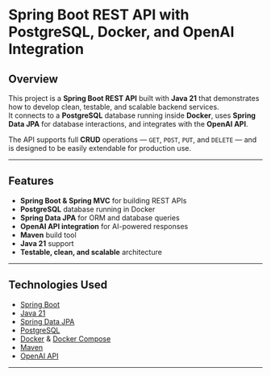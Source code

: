 # Spring Boot REST API with PostgreSQL, Docker, and OpenAI Integration

## Overview
This project is a **Spring Boot REST API** built with **Java 21** that demonstrates how to develop clean, testable, and scalable backend services.  
It connects to a **PostgreSQL** database running inside **Docker**, uses **Spring Data JPA** for database interactions, and integrates with the **OpenAI API**.

The API supports full **CRUD** operations — `GET`, `POST`, `PUT`, and `DELETE` — and is designed to be easily extendable for production use.

---

## Features
- **Spring Boot & Spring MVC** for building REST APIs
- **PostgreSQL** database running in Docker
- **Spring Data JPA** for ORM and database queries
- **OpenAI API integration** for AI-powered responses
- **Maven** build tool
- **Java 21** support
- **Testable, clean, and scalable** architecture

---

## Technologies Used
- [Spring Boot](https://spring.io/projects/spring-boot)
- [Java 21](https://openjdk.org/projects/jdk/21/)
- [Spring Data JPA](https://spring.io/projects/spring-data-jpa)
- [PostgreSQL](https://www.postgresql.org/)
- [Docker](https://www.docker.com/) & [Docker Compose](https://docs.docker.com/compose/)
- [Maven](https://maven.apache.org/)
- [OpenAI API](https://platform.openai.com/)

---
